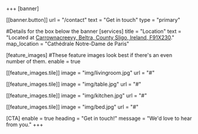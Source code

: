 +++
[banner]

  [[banner.button]]
      url = "/contact"
      text = "Get in touch"
      type = "primary"


#Details for the box below the banner
[services]
  title = "Location"
  text = "Located at [Carrownacreevy, Beltra, County Sligo, Ireland, F91X230](https://irish.gridreferencefinder.com?gr=G5931231928|Point_s_B|1&t=Point%20B&v=r)."
  map_location = "Cathédrale Notre-Dame de Paris"

[feature_images]
#These feature images look best if there's an even number of them.
  enable = true

  [[feature_images.tile]]
    image = "img/livingroom.jpg"
    url = "#"

  [[feature_images.tile]]
    image = "img/table.jpg"
    url = "#"

  [[feature_images.tile]]
    image = "img/kitchen.jpg"
    url = "#"

  [[feature_images.tile]]
    image = "img/bed.jpg"
    url = "#"

[CTA]
  enable = true
  heading = "Get in touch!"
  message = "We'd love to hear from you."
+++
